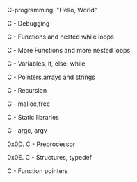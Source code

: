 C-programming, "Hello, World"

C - Debugging

C - Functions and nested while loops

C - More Functions and more nested loops

C - Variables, if, else, while

C - Pointers,arrays and strings

C - Recursion

C - malloc,free

C - Static libraries

C - argc, argv

0x0D. C - Preprocessor

0x0E. C - Structures, typedef

C - Function pointers
